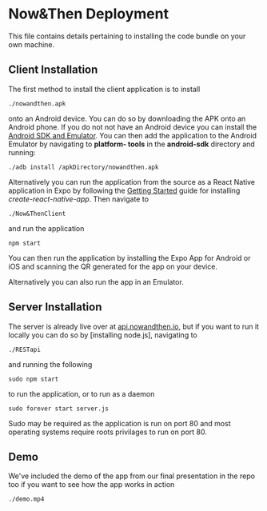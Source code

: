# Now&Then Deployment

This file contains details pertaining to installing the code bundle on your own
machine.

## Client Installation

The first method to install the client application is to install

```
./nowandthen.apk
```

onto an Android device. You can do so by downloading the APK onto an Android
phone. If you do not not have an Android device you can install the [Android SDK and Emulator](https://developer.android.com/studio/install.html). You can
then add the application to the Android Emulator by navigating to __platform-
tools__ in the __android-sdk__ directory and running:

```
./adb install /apkDirectory/nowandthen.apk
```

Alternatively you can run the application from the source as a React Native
application in Expo by following the [Getting Started](https://facebook.github.io/react-native/docs/getting-started.html) guide for installing
_create-react-native-app_. Then navigate to

```
./Now&ThenClient
```
and run the application
```
npm start
```
You can then run the application by installing the Expo App for Android or iOS
and scanning the QR generated for the app on your device.


Alternatively you can also run the app in an Emulator.

## Server Installation

The server is already live over at 
[api.nowandthen.io](http://api.nowandthen.io/), but if you want to run it
locally you can do so by [installing node.js], navigating to

```
./RESTapi
```
and running the following
```
sudo npm start
```
to run the application, or to run as a daemon
```
sudo forever start server.js
```

Sudo may be required as the application is run on port 80 and most operating
systems require roots privilages to run on port 80.

## Demo

We've included the demo of the app from our final presentation in the repo too
if you want to see how the app works in action

```
./demo.mp4
```
